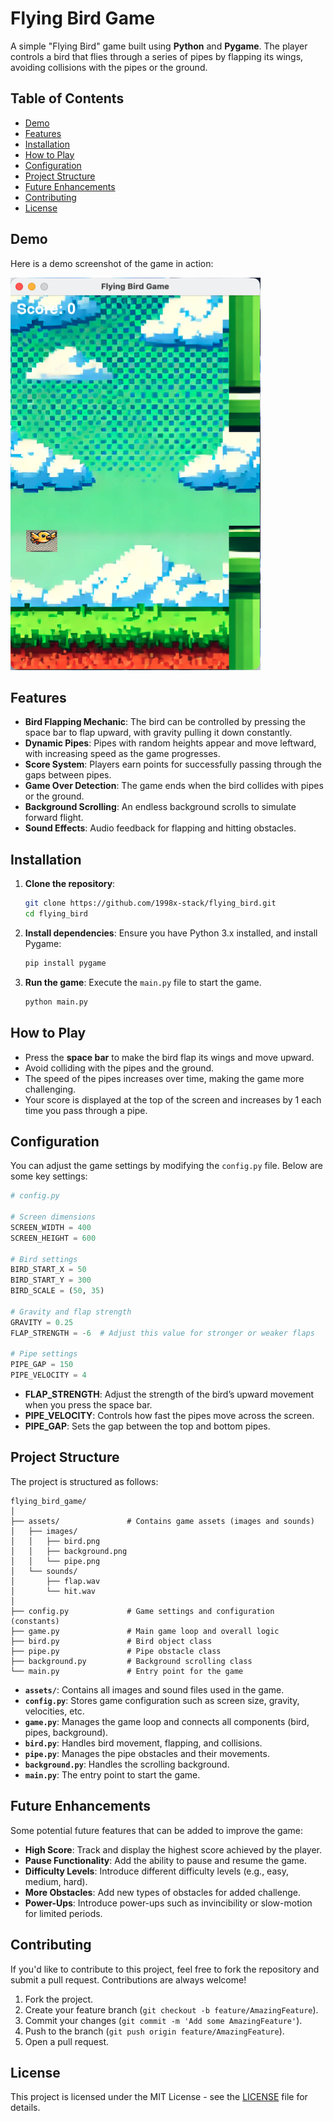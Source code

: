 # Flying Bird Game

A simple "Flying Bird" game built using **Python** and **Pygame**. The player controls a bird that flies through a series of pipes by flapping its wings, avoiding collisions with the pipes or the ground.

## Table of Contents

- [Demo](#demo)
- [Features](#features)
- [Installation](#installation)
- [How to Play](#how-to-play)
- [Configuration](#configuration)
- [Project Structure](#project-structure)
- [Future Enhancements](#future-enhancements)
- [Contributing](#contributing)
- [License](#license)

## Demo

Here is a demo screenshot of the game in action:

![Flying Bird Game Screenshot](assets/demo.png)

## Features

- **Bird Flapping Mechanic**: The bird can be controlled by pressing the space bar to flap upward, with gravity pulling it down constantly.
- **Dynamic Pipes**: Pipes with random heights appear and move leftward, with increasing speed as the game progresses.
- **Score System**: Players earn points for successfully passing through the gaps between pipes.
- **Game Over Detection**: The game ends when the bird collides with pipes or the ground.
- **Background Scrolling**: An endless background scrolls to simulate forward flight.
- **Sound Effects**: Audio feedback for flapping and hitting obstacles.

## Installation

1. **Clone the repository**:
   ```bash
   git clone https://github.com/1998x-stack/flying_bird.git
   cd flying_bird
   ```

2. **Install dependencies**:
   Ensure you have Python 3.x installed, and install Pygame:
   ```bash
   pip install pygame
   ```

3. **Run the game**:
   Execute the `main.py` file to start the game.
   ```bash
   python main.py
   ```

## How to Play

- Press the **space bar** to make the bird flap its wings and move upward.
- Avoid colliding with the pipes and the ground.
- The speed of the pipes increases over time, making the game more challenging.
- Your score is displayed at the top of the screen and increases by 1 each time you pass through a pipe.

## Configuration

You can adjust the game settings by modifying the `config.py` file. Below are some key settings:

```python
# config.py

# Screen dimensions
SCREEN_WIDTH = 400
SCREEN_HEIGHT = 600

# Bird settings
BIRD_START_X = 50
BIRD_START_Y = 300
BIRD_SCALE = (50, 35)

# Gravity and flap strength
GRAVITY = 0.25
FLAP_STRENGTH = -6  # Adjust this value for stronger or weaker flaps

# Pipe settings
PIPE_GAP = 150
PIPE_VELOCITY = 4
```

- **FLAP_STRENGTH**: Adjust the strength of the bird’s upward movement when you press the space bar.
- **PIPE_VELOCITY**: Controls how fast the pipes move across the screen.
- **PIPE_GAP**: Sets the gap between the top and bottom pipes.

## Project Structure

The project is structured as follows:

```
flying_bird_game/
│
├── assets/               # Contains game assets (images and sounds)
│   ├── images/
│   │   ├── bird.png
│   │   ├── background.png
│   │   └── pipe.png
│   └── sounds/
│       ├── flap.wav
│       └── hit.wav
│
├── config.py             # Game settings and configuration (constants)
├── game.py               # Main game loop and overall logic
├── bird.py               # Bird object class
├── pipe.py               # Pipe obstacle class
├── background.py         # Background scrolling class
└── main.py               # Entry point for the game
```

- **`assets/`**: Contains all images and sound files used in the game.
- **`config.py`**: Stores game configuration such as screen size, gravity, velocities, etc.
- **`game.py`**: Manages the game loop and connects all components (bird, pipes, background).
- **`bird.py`**: Handles bird movement, flapping, and collisions.
- **`pipe.py`**: Manages the pipe obstacles and their movements.
- **`background.py`**: Handles the scrolling background.
- **`main.py`**: The entry point to start the game.

## Future Enhancements

Some potential future features that can be added to improve the game:

- **High Score**: Track and display the highest score achieved by the player.
- **Pause Functionality**: Add the ability to pause and resume the game.
- **Difficulty Levels**: Introduce different difficulty levels (e.g., easy, medium, hard).
- **More Obstacles**: Add new types of obstacles for added challenge.
- **Power-Ups**: Introduce power-ups such as invincibility or slow-motion for limited periods.

## Contributing

If you'd like to contribute to this project, feel free to fork the repository and submit a pull request. Contributions are always welcome!

1. Fork the project.
2. Create your feature branch (`git checkout -b feature/AmazingFeature`).
3. Commit your changes (`git commit -m 'Add some AmazingFeature'`).
4. Push to the branch (`git push origin feature/AmazingFeature`).
5. Open a pull request.

## License

This project is licensed under the MIT License - see the [LICENSE](LICENSE) file for details.